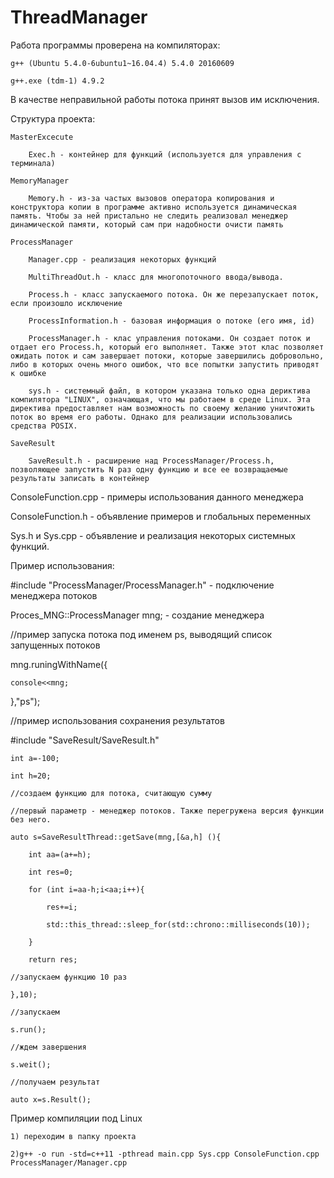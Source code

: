 # ThreadManager

Работа программы проверена на компиляторах: 

	g++ (Ubuntu 5.4.0-6ubuntu1~16.04.4) 5.4.0 20160609

	g++.exe (tdm-1) 4.9.2

В качестве неправильной работы потока принят вызов им исключения.


Структура проекта:

	MasterExcecute

		Exec.h - контейнер для функций (используется для управления с терминала)

	MemoryManager

		Memory.h - из-за частых вызовов оператора копирования и конструктора копии в программе активно используется динамическая память. Чтобы за ней пристально не следить реализовал менеджер динамической памяти, который сам при надобности очисти память

	ProcessManager

		Manager.cpp - реализация некоторых функций

		MultiThreadOut.h - класс для многопоточного ввода/вывода.

		Process.h - класс запускаемого потока. Он же перезапускает поток, если произошло исключение

		ProcessInformation.h - базовая информация о потоке (его имя, id)

		ProcessManager.h - клас управления потоками. Он создает поток и отдает его Process.h, который его выполняет. Также этот клас позволяет ожидать поток и сам завершает потоки, которые завершились добровольно, либо в которых очень много ошибок, что все попытки запустить приводят к ошибке

		sys.h - системный файл, в котором указана только одна дериктива компилятора "LINUX", означающая, что мы работаем в среде Linux. Эта директива предоставляет нам возможность по своему желанию уничтожить поток во время его работы. Однако для реализации использовались средства POSIX.

	SaveResult

		SaveResult.h - расширение над ProcessManager/Process.h, позволяющее запустить N раз одну функцию и все ее возвращаемые результаты записать в контейнер

ConsoleFunction.cpp - примеры использования данного менеджера

ConsoleFunction.h - объявление примеров и глобальных переменных

Sys.h и Sys.cpp - объявление и реализация некоторых системных функций.



Пример использования:

#include "ProcessManager/ProcessManager.h" - подключение менеджера потоков

Proces_MNG::ProcessManager mng; - создание менеджера

//пример запуска потока под именем ps, выводящий список запущенных потоков

mng.runingWithName([](){

	console<<mng;

},"ps"); 

//пример использования сохранения результатов

#include "SaveResult/SaveResult.h"

	int a=-100;

	int h=20;

	//создаем функцию для потока, считающую сумму

	//первый параметр - менеджер потоков. Также перегружена версия функции без него.

	auto s=SaveResultThread::getSave(mng,[&a,h] (){

		int aa=(a+=h);

		int res=0;

		for (int i=aa-h;i<aa;i++){

			res+=i;

			std::this_thread::sleep_for(std::chrono::milliseconds(10));

		}

		return res;

	//запускаем функцию 10 раз

	},10);

	//запускаем

	s.run();

	//ждем завершения

	s.weit();

	//получаем результат

	auto x=s.Result();

Пример компиляции под Linux
	
	1) переходим в папку проекта

	2)g++ -o run -std=c++11 -pthread main.cpp Sys.cpp ConsoleFunction.cpp ProcessManager/Manager.cpp
		
